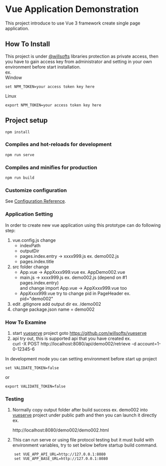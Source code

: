 # Vue Application Demonstration

This project introduce to use Vue 3 framework create single page application.

## How To Install

This project is under [@willsofts](https://github.com/willsofts) libraries protection as private access, then you have to gain access key from administrator and setting in your own environment before start installation. \
ex. \
Window

    set NPM_TOKEN=your access token key here

Linux

    export NPM_TOKEN=your access token key here

## Project setup
```
npm install
```

### Compiles and hot-reloads for development
```
npm run serve
```

### Compiles and minifies for production
```
npm run build
```

### Customize configuration
See [Configuration Reference](https://cli.vuejs.org/config/).

### Application Setting
In order to create new vue application using this prototype can do following step:

1. vue.config.js change 
    - indexPath 
    - outputDir
    - pages.index.entry -> xxxx999.js ex. demo002.js
    - pages.index.title
2. src folder change
    - App.vue -> AppXxxx999.vue ex. AppDemo002.vue
    - main.js -> xxxx999.js ex. demo002.js (depend on #1 pages.index.entry) \
        and change import App.vue -> AppXxxx999.vue too
    - AppXxxx999.vue try to change pid in PageHeader ex. pid="demo002"
3. edit .gitignore add output dir ex.
    /demo002
4. change package.json name = demo002


### How To Examine
1. start [vueserve](https://github.com/willsofts/vueserve) project 
    goto https://github.com/willsofts/vueserve
2. api try out, this is supported api that you have created ex. \
    curl -X POST http://localhost:8080/api/demo002/retrieve -d account=1-0-12345-6

In development mode you can setting environment before start up project

    set VALIDATE_TOKEN=false

or

    export VALIDATE_TOKEN=false

### Testing
1. Normally copy output folder after build success ex. demo002 into [vueserve](https://github.com/willsofts/vueserve) project under public path and then you can launch it directly ex. 

    http://localhost:8080/demo002/demo002.html

2. This can run serve or using file protocol testing but it must build with environment variables,
try to set below before startup build command.

```
    set VUE_APP_API_URL=http://127.0.0.1:8080
    set VUE_APP_BASE_URL=http://127.0.0.1:8080
```

